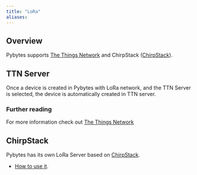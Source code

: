 ```yaml
---
title: "LoRa"
aliases:
---
```


## Overview

Pybytes supports [The Things Network](https://www.thethingsnetwork.org/) and ChirpStack ([ChirpStack](https://www.chirpstack.io/)).


## TTN Server

Once a device is created in Pybytes with LoRa network, and the TTN Server is selected, the device is automatically created in TTN server.

### Further reading
For more information check out [The Things Network](https://www.thethingsnetwork.org/docs/)

## ChirpStack

Pybytes has its own LoRa Server based on [ChirpStack](https://www.chirpstack.io/).

* [How to use it](pycomloraserversetup).
